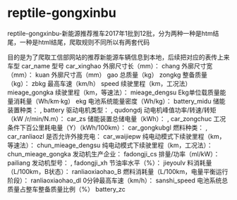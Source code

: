 # reptile-gongxinbu
reptile-gongxinbu-新能源推荐推车2017年1批到12批，分为两种一种是htm结尾，一种是html结尾，爬取规则不同所以有两套代码

目的是为了爬取工信部网站的推荐新能源车辆信息到本地，后续把对应的表传上来
车型  	car_name
型号	car_xinghao
外廓尺寸长（mm）：	chang
外廓尺寸宽（mm）：	kuan
外廓尺寸高（mm）	gao
总质量（kg）	zongkg
整备质量（kg）：	zbkg
 最高车速（km/h）	speed
续驶里程（km，工况法）	mieage_gongka
续驶里程（km，等速法）：	mieage_dengsu
Ekg单位载质量能量消耗量（Wh/km·kg）	 ekg
电池系统能量密度（Wh/kg）：	battery_midu
储能装置种类：  ,	 battery
驱动电机类型：  ,	qudongdj
动电机峰值功率/转速/转矩（kW /r/min/N.m）：	car_zs
储能装置总储电量（kWh）：  ,	car_zongchuc
工况条件下百公里耗电量（Y）（kWh/100km）：	car_gongkubgl
燃料种类：  ,	car_ranliaozl
 是否允许外接充电：	car_waijiepw
纯电动模式下续驶里程（km，等速法）：	chun_mieage_dengsu
纯电动模式下续驶里程（km，工况法）：	chun_mieage_gongka
发动机生产企业：	fadongji_cs
排量/功率（ml/kW）：	pailiang
发动机型号：  , 	fadongji_xh
节油率水平（%）：	jieyoulv
料消耗量（L/100km，B状态）：	ranliaoxiaohao_B
燃料消耗量（L/100km，电量平衡运行阶段）：	ranliaoxiaohao_dl
0分钟最高车速（km/h）：	sanshi_speed
电池系统总质量占整车整备质量比例（%）	battery_zc
